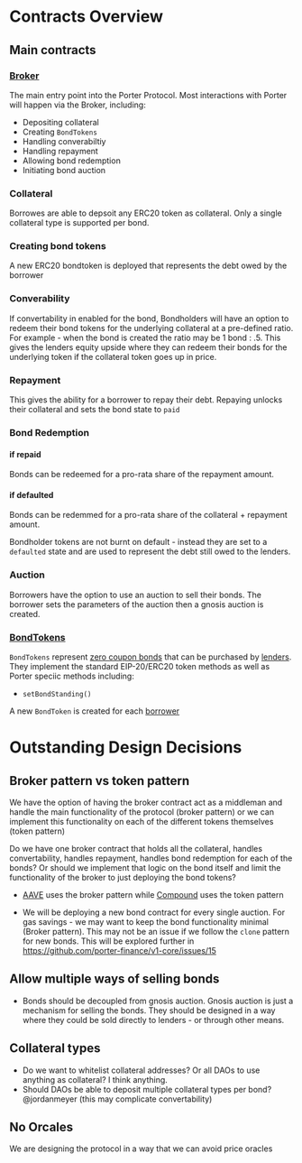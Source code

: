 # Contracts Overview

## Main contracts
### [Broker](./bondAuction.md)
The main entry point into the Porter Protocol. Most interactions with Porter will happen via the Broker, including:
* Depositing collateral
* Creating `BondTokens`
* Handling converabiltiy
* Handling repayment
* Allowing bond redemption
* Initiating bond auction

### Collateral 
Borrowes are able to depsoit any ERC20 token as collateral. Only a single collateral type is supported per bond.

### Creating bond tokens
A new ERC20 bondtoken is deployed that represents the debt owed by the borrower

### Converability 
If convertability in enabled for the bond, 
Bondholders will have an option to redeem their bond tokens for the underlying collateral at a pre-defined ratio. 
For example - when the bond is created the ratio may be 1 bond : .5. This gives the lenders equity upside where they can redeem their bonds for the underlying token if the collateral token goes up in price. 

### Repayment
This gives the ability for a borrower to repay their debt. Repaying unlocks their collateral and sets the bond state to `paid` 

### Bond Redemption
#### if repaid 
Bonds can be redeemed for a pro-rata share of the repayment amount. 
#### if defaulted
Bonds can be redemmed for a pro-rata share of the collateral + repayment amount. 

Bondholder tokens are not burnt on default - instead they are set to a `defaulted` state and are used to represent the debt still owed to the lenders.

### Auction 
Borrowers have the option to use an auction to sell their bonds. The borrower sets the parameters of the auction then a gnosis auction is created.


### [BondTokens](./bondToken.md)

`BondTokens` represent [zero coupon bonds](https://docs.porter.finance/portal/intro-to-bonds/zero-coupon-bonds) that can be purchased by [lenders](https://docs.porter.finance/portal/protocol/lenders). They implement the standard EIP-20/ERC20 token methods as well as Porter speciic methods including:
* `setBondStanding()`


A new `BondToken` is created for each [borrower](https://docs.porter.finance/portal/protocol/borrowers)



# Outstanding Design Decisions 
## Broker pattern vs token pattern
We have the option of having the broker contract act as a middleman and handle the main functionality of the protocol (broker pattern) or we can implement this functionality on each of the different tokens themselves (token pattern)

Do we have one broker contract that holds all the collateral, handles convertability, handles repayment, handles bond redemption for each of the bonds? Or should we implement that logic on the bond itself and limit the functionality of the broker to just deploying the bond tokens?


* [AAVE](https://github.com/aave/protocol-v2/blob/master/contracts/protocol/tokenization/AToken.sol) uses the broker pattern while [Compound](
https://github.com/compound-finance/compound-protocol/blob/master/contracts/CToken.sol) uses the token pattern

* We will be deploying a new bond contract for every single auction. For gas savings - we may want to keep the bond functionality minimal (Broker pattern). This may not be an issue if we follow the `clone` pattern for new bonds.  This will be explored further in https://github.com/porter-finance/v1-core/issues/15

## Allow multiple ways of selling bonds
* Bonds should be decoupled from gnosis auction. Gnosis auction is just a mechanism for selling the bonds. They should be designed in a way where they could be sold directly to lenders - or through other means. 


## Collateral types
* Do we want to whitelist collateral addresses? Or all DAOs to use anything as collateral? I think anything. 
* Should DAOs be able to deposit multiple collateral types per bond? @jordanmeyer (this may complicate convertability)


## No Orcales
We are designing the protocol in a way that we can avoid price oracles